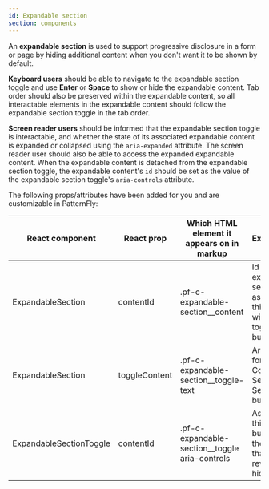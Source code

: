 ```yaml
---
id: Expandable section
section: components
---
```


An **expandable section** is used to support progressive disclosure in a form or page by hiding additional content when you don't want it to be shown by default.

**Keyboard users** should be able to navigate to the expandable section toggle and use **Enter** or **Space** to show or hide the expandable content. 
Tab order should also be preserved within the expandable content, so all interactable elements in the expandable content should follow
the expandable section toggle in the tab order.

**Screen reader users** should be informed that the expandable section toggle is interactable, and whether the state of its
associated expandable content is expanded or collapsed using the `aria-expanded` attribute. The screen reader user should also be able to access the expanded expandable
content. When the expandable content is detached from the expandable section toggle, the expandable content's `id` should be set as the value of the
expandable section toggle's `aria-controls` attribute.

The following props/attributes have been added for you and are customizable in PatternFly:

| React component         | React prop            | Which HTML element it appears on in markup     | Explanation                                                                   | 
|-------------------------|-----------------------|------------------------------------------------|-------------------------------------------------------------------------------|
| ExpandableSection       | contentId             | .pf-c-expandable-section__content              | Id of the expandable section, associates this content with its toggle button. |
| ExpandableSection       | toggleContent         | .pf-c-expandable-section__toggle-text          | Aria-label for the Context Selector Search button                             |
| ExpandableSectionToggle | contentId             | .pf-c-expandable-section__toggle aria-controls | Associates this toggle button with the content that it reveals and hides.     |
